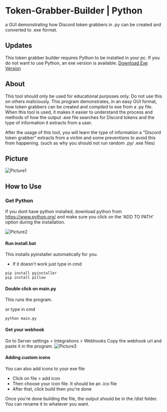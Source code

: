 # Token-Grabber-Builder | Python
a GUI demonstrating how Discord token grabbers in .py can be created and converted to .exe format. 

## Updates
This token grabber builder requires Python to be installed in your pc. 
If you do not want to use Python, an exe version is available.
[Download Exe Version](https://github.com/NightfallGT/Token-Grabber-Builder-Exe/releases/tag/v1.0)


## About
This tool should only be used for educational purposes only. Do not use this on others maliciously. This program demonstrates, in an easy GUI format, how token grabbers can be created and compiled to exe from a .py file. When this tool is used, it makes it easier to understand the process and methods of how the output .exe file searches for Discord tokens and the type of information it extracts from a user.

After the usage of this tool, you will learn the type of information a "Discord token grabber" extracts from a victim and some preventions to avoid this from happening. (such as why you should not run random .py/ .exe files)

## Picture
![Picture1](https://i.ibb.co/BL0tJxk/Screenshot-45.png)


## How to Use
### Get Python
If you dont have python installed, download python from https://www.python.org/
and make sure you click on the 'ADD TO PATH' option during
the installation.

![Picture2](https://datatofish.com/wp-content/uploads/2018/10/0001_add_Python_to_Path.png)

#### Run install.bat 
This installs pyinstaller automatically for you.
- If it doesn't work just type in cmd 
```
pip install pyinstaller
pip install pillow
```

#### Double click on main.py 
This runs the program. 

or type in cmd
```
python main.py
```

#### Get your webhook
 Go to Server settings > Integrations > Webhooks
Copy the webhook url and paste it in the program.
![Picture3](https://i.ibb.co/tpB5gW0/Screenshot-46.png)

#### Adding custom icons
You can also add icons to your exe file 
- Click on file > add icon 
- Then choose your icon file. It should be an .ico file
- After that, click build then you're done

Once you're done building the file, the output should be in the /dist folder. You can rename it to whatever you want.



